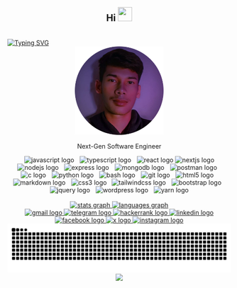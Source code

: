 <br>
<h2 align="center">Hi <img src="https://media.tenor.com/0CpFOKGVaeMAAAAi/hand-waving-hand.gif" height="32" width="32"/></h2><br>
<a href="#"><img src="https://readme-typing-svg.demolab.com?font=Playwrite+HR+Lijeva&size=27&pause=1000&color=FC4273&center=true&vCenter=true&width=435&lines=I'm+Mahbub+Hasan+Saad.+;JavaScript+Developer.+;Jr.+Full+stack+at+MERN" alt="Typing SVG" /></a>

<br clear="both">

<div align="center">
  <img height="200" src="https://raw.githubusercontent.com/MahbubHS/MahbubHS/refs/heads/main/thumb-modified.png"/>
</div>

<p align="center">Next-Gen Software Engineer</p>


<div align="center">
  <img src="https://skillicons.dev/icons?i=javascript" height="27" alt="javascript logo"  />
  <img width="5" />
  <img src="https://skillicons.dev/icons?i=typescript" height="27" alt="typescript logo"  />
  <img width="5" />
  <img src="https://cdn.jsdelivr.net/gh/devicons/devicon/icons/react/react-original.svg" height="30" alt="react logo"  />
  <img src="https://cdn.jsdelivr.net/gh/devicons/devicon/icons/nextjs/nextjs-original.svg" height="30" alt="nextjs logo"  />
  <img src="https://cdn.simpleicons.org/nodedotjs/339933" height="30" alt="nodejs logo"  />
  <img width="5" />
  <img src="https://skillicons.dev/icons?i=express" height="27" alt="express logo"  />
  <img width="5" />
  <img src="https://cdn.jsdelivr.net/gh/devicons/devicon/icons/mongodb/mongodb-plain-wordmark.svg" height="30" alt="mongodb logo"  />
  <img width="5" />
  <img src="https://cdn.simpleicons.org/postman/FF6C37" height="30" alt="postman logo"  />
  <img width="5" />
  <img src="https://cdn.jsdelivr.net/gh/devicons/devicon/icons/c/c-original.svg" height="30" alt="c logo"  />
  <img width="5" />
  <img src="https://cdn.jsdelivr.net/gh/devicons/devicon/icons/python/python-original.svg" height="30" alt="python logo"  />
  <img width="5" />
  <img src="https://skillicons.dev/icons?i=bash" height="30" alt="bash logo"  />
  <img width="5" />
  <img src="https://cdn.jsdelivr.net/gh/devicons/devicon/icons/git/git-original.svg" height="30" alt="git logo"  />
  <img width="5" />
  <img src="https://cdn.jsdelivr.net/gh/devicons/devicon/icons/html5/html5-original.svg" height="30" alt="html5 logo"  />
  <img width="5" />
  <img src="https://skillicons.dev/icons?i=markdown" height="30" alt="markdown logo"  />
  <img width="5" />
  <img src="https://cdn.jsdelivr.net/gh/devicons/devicon/icons/css3/css3-original.svg" height="30" alt="css3 logo"  />
  <img width="3" />
  <img src="https://cdn.jsdelivr.net/gh/devicons/devicon/icons/tailwindcss/tailwindcss-original.svg" height="30" alt="tailwindcss logo"  />
  <img width="5" />
  <img src="https://cdn.jsdelivr.net/gh/devicons/devicon/icons/bootstrap/bootstrap-original.svg" height="30" alt="bootstrap logo"  />
  <img width="5" />
  <img src="https://cdn.simpleicons.org/jquery/0769AD" height="30" alt="jquery logo"  />
  <img width="5" />
  <img src="https://skillicons.dev/icons?i=wordpress" height="30" alt="wordpress logo"  />
  <img width="5" />
  <img src="https://cdn.simpleicons.org/yarn/2C8EBB" height="30" alt="yarn logo"  />
</div>

<br clear="both">

<div align="center">
  <a href="#">
  <img src="https://github-readme-stats.vercel.app/api?username=MahbubHS&theme=github_dark&hide_border=true&show_icons=true&include_all_commits=true" height="150" alt="stats graph"  />
  </a><a href="#">
  <img src="https://github-readme-stats.vercel.app/api/top-langs/?username=MahbubHS&hide_border=true&include_all_commits=true&layout=compact&card_width=320&langs_count=5&theme=github_dark" height="150" alt="languages graph"  /></a>
</div>

<div align="center">
  <a href="mailto:m.saad.bd.71@gmail.com" target="_blank">
    <img src="https://img.shields.io/badge/Gmail-D14836?logo=gmail&logoColor=white" height="" alt="gmail logo"  />
  </a>
  <a href="https://t.me/Saadahmed10x" target="_blank">
    <img src="https://img.shields.io/static/v1?message=Telegram&logo=telegram&label=&color=2CA5E0&logoColor=white&labelColor=&style=flat" height="" alt="telegram logo"  />
  </a>
  <a href="https://www.hackerrank.com/profile/m_saad_bd_71" target="_blank">
    <img src="https://img.shields.io/static/v1?message=HackerRank&logo=hackerrank&label=&color=2EC866&logoColor=white&labelColor=&style=flat" height="" alt="hackerrank logo"  />
  </a>
  <a href="https://www.linkedin.com/in/saad-ahmed-8b1246301" target="_blank">
    <img src="https://img.shields.io/badge/Linkedin-%230077B5.svg?logo=linkedin&logoColor=white" height="" alt="linkedin logo"  />
  </a>
  <a href="https://www.facebook.com/m.saad.7x" target="_blank">
    <img src="https://img.shields.io/badge/Facebook-%231877F2.svg?logo=Facebook&logoColor=white" height="" alt="facebook logo"  />
  </a>
  <a href="https://x.com/m_saad_71" target="_blank">
    <img src="https://img.shields.io/badge/X-%23000000.svg?logo=X&logoColor=white" height="" alt="x logo"  />
  </a>
  <a href="https://www.instagram.com/m.saad.7x" target="_blank">
    <img src="https://img.shields.io/static/v1?message=Instagram&logo=instagram&label=&color=E4405F&logoColor=white&labelColor=&style=flat" height="" alt="instagram logo"  />
  </a>

<br clear="both">
<a href="#">
<img src="https://raw.githubusercontent.com/MahbubHS/MahbubHS/output/snake.svg" alt="Snake animation" /></a>

<br clear="both">

<div align="center">
  <img src="https://visitor-badge.laobi.icu/badge?page_id=MahbubHS.MahbubHS&right_color=coral" />
</div>
